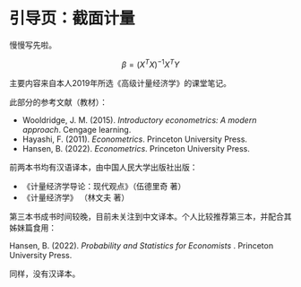 # 引导页：截面计量

慢慢写先啦。

$$
\beta = (X^T X)^{-1} X^T Y
$$

主要内容来自本人2019年所选《高级计量经济学》的课堂笔记。

此部分的参考文献（教材）：

- Wooldridge, J. M. (2015). *Introductory econometrics: A modern approach*. Cengage learning.
- Hayashi, F. (2011). *Econometrics*. Princeton University Press.
- Hansen, B. (2022). *Econometrics*. Princeton University Press.

前两本书均有汉语译本，由中国人民大学出版社出版：

- 《计量经济学导论：现代观点》（伍德里奇 著）
- 《计量经济学》 （林文夫 著）

第三本书成书时间较晚，目前未关注到中文译本。个人比较推荐第三本，并配合其姊妹篇食用：

Hansen, B. (2022).  *Probability and Statistics for Economists* . Princeton University Press.

同样，没有汉译本。
